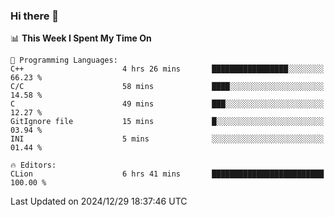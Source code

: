 ### Hi there 👋

<!--
**asdf12303116/asdf12303116** is a ✨ _special_ ✨ repository because its `README.md` (this file) appears on your GitHub profile.

Here are some ideas to get you started:

- 🔭 I’m currently working on ...
- 🌱 I’m currently learning ...
- 👯 I’m looking to collaborate on ...
- 🤔 I’m looking for help with ...
- 💬 Ask me about ...
- 📫 How to reach me: ...
- 😄 Pronouns: ...
- ⚡ Fun fact: ...
-->

<!--START_SECTION:waka-->
📊 **This Week I Spent My Time On** 

```text
💬 Programming Languages: 
C++                      4 hrs 26 mins       █████████████████░░░░░░░░   66.23 % 
C/C                      58 mins             ████░░░░░░░░░░░░░░░░░░░░░   14.58 % 
C                        49 mins             ███░░░░░░░░░░░░░░░░░░░░░░   12.27 % 
GitIgnore file           15 mins             █░░░░░░░░░░░░░░░░░░░░░░░░   03.94 % 
INI                      5 mins              ░░░░░░░░░░░░░░░░░░░░░░░░░   01.44 % 

🔥 Editors: 
CLion                    6 hrs 41 mins       █████████████████████████   100.00 % 
```


 Last Updated on 2024/12/29 18:37:46 UTC
<!--END_SECTION:waka-->
